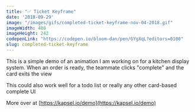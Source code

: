 ```yaml
---
title: "✅ Ticket Keyframe"
date: '2018-09-29'
image: "/images/gifs/completed-ticket-keyframe-nov-04-2018.gif"
imageWidth: 480
imageHeight: 242
codepenLink: "https://codepen.io/bloom-dan/pen/GYgXqL?editors=0100"
slug: completed-ticket-keyframe
---
```


This is a simple demo of an animation I am working on for a kitchen display system. When an order is ready, the teammate clicks "complete" and the card exits the view

This could also work well for a todo list or really any other card-based complete UI

More over at [https://kapsel.io/demo](https://kapsel.io/demo)
